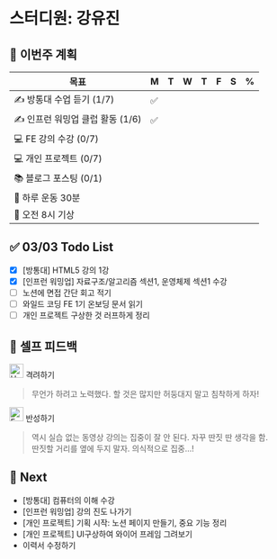 # 스터디원: 강유진

## 🚀 이번주 계획

| 목표                             | M   | T   | W   | T   | F   | S   | %   |
| -------------------------------- | --- | --- | --- | --- | --- | --- | --- |
| ✍️ 방통대 수업 듣기 (1/7)        | ✅  |     |     |     |     |     |     |
| ✍️ 인프런 워밍업 클럽 활동 (1/6) | ✅  |     |     |     |     |     |     |
| 💻 FE 강의 수강 (0/7)            |     |     |     |     |     |     |     |
| 💻 개인 프로젝트 (0/7)           |     |     |     |     |     |     |     |
| 📚 블로그 포스팅 (0/1)           |     |     |     |     |     |     |     |
| 💪 하루 운동 30분                |     |     |     |     |     |     |     |
| 🩵 오전 8시 기상                  |     |     |     |     |     |     |     |

## ✅ 03/03 Todo List

- [x] [방통대] HTML5 강의 1강
- [x] [인프런 워밍업] 자료구조/알고리즘 섹션1, 운영체제 섹션1 수강
- [ ] 노션에 면접 간단 회고 적기
- [ ] 와일드 코딩 FE 1기 온보딩 문서 읽기
- [ ] 개인 프로젝트 구상한 것 러프하게 정리

## 🎉 셀프 피드백

<img src="https://raw.githubusercontent.com/Tarikul-Islam-Anik/Animated-Fluent-Emojis/master/Emojis/Smilies/Hugging%20Face.png" alt="Hugging Face" width="25" height="25"> 격려하기</img>

> 무언가 하려고 노력했다. 할 것은 많지만 허둥대지 말고 침착하게 하자!

<img src="https://raw.githubusercontent.com/Tarikul-Islam-Anik/Animated-Fluent-Emojis/master/Emojis/Smilies/Face%20with%20Monocle.png" alt="Face with Monocle" width="25" height="25"> 반성하기</img>

> 역시 실습 없는 동영상 강의는 집중이 잘 안 된다. 자꾸 딴짓 딴 생각을 함.<br>
> 딴짓할 거리를 옆에 두지 말자. 의식적으로 집중...!

## 🌱 Next

- [방통대] 컴퓨터의 이해 수강
- [인프런 워밍업] 강의 진도 나가기
- [개인 프로젝트] 기획 시작: 노션 페이지 만들기, 중요 기능 정리
- [개인 프로젝트] UI구상하여 와이어 프레임 그려보기
- 이력서 수정하기
